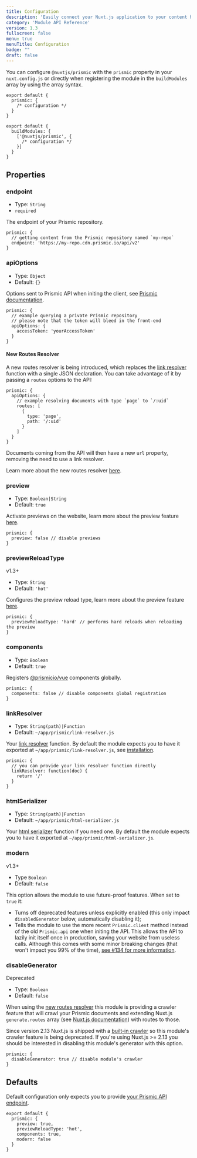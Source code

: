```yaml
---
title: Configuration
description: 'Easily connect your Nuxt.js application to your content hosted on Prismic'
category: 'Module API Reference'
version: 1.3
fullscreen: false
menu: true
menuTitle: Configuration
badge: ""
draft: false
---
```


You can configure `@nuxtjs/prismic` with the `prismic` property in your `nuxt.config.js` or directly when registering the module in the `buildModules` array by using the array syntax.

<d-code-group>
  <d-code-block label="prismic key" active>

```javascript[nuxt.config.js]
export default {
  prismic: {
    /* configuration */
  }
}
```

  </d-code-block>
  <d-code-block label="buildModules array">

```javascript[nuxt.config.js]
export default {
  buildModules: {
    ['@nuxtjs/prismic', {
      /* configuration */
    }]
  }
}
```

  </d-code-block>
</d-code-group>

## Properties

### endpoint

- Type: `String`
- `required`

The endpoint of your Prismic repository.

```javascript[nuxt.config.js]
prismic: {
  // getting content from the Prismic repository named `my-repo`
  endpoint: 'https://my-repo.cdn.prismic.io/api/v2'
}
```

### apiOptions

- Type: `Object`
- Default: `{}`

Options sent to Prismic API when initing the client, see [Prismic documentation](https://prismic.io/docs/technologies/introduction-to-the-content-query-api#the-api-search-endpoint).

```javascript[nuxt.config.js]
prismic: {
  // example querying a private Prismic repository
  // please note that the token will bleed in the front-end
  apiOptions: {
    accessToken: 'yourAccessToken'
  }
}
```

#### New Routes Resolver

A new routes resolver is being introduced, which replaces the [link resolver](#linkresolver) function with a single JSON declaration. You can take advantage of it by passing a `routes` options to the API:

```javascript[nuxt.config.js]
prismic: {
  apiOptions: {
    // example resolving documents with type `page` to `/:uid`
    routes: [
      {
        type: 'page',
        path: '/:uid'
      }
    ]
  }
}
```

Documents coming from the API will then have a new `url` property, removing the need to use a link resolver.

<d-alert type="info">

Learn more about the new routes resolver [here](https://prismic.io/docs/technologies/route-resolver-nuxtjs).

</d-alert>

### preview

- Type: `Boolean|String`
- Default: `true`

Activate previews on the website, learn more about the preview feature [here](/previews).

```javascript[nuxt.config.js]
prismic: {
  preview: false // disable previews
}
```

### previewReloadType
<d-badge>v1.3+</d-badge>

- Type: `String`
- Default: `'hot'`

Configures the preview reload type, learn more about the preview feature [here](/previews).

```javascript[nuxt.config.js]
prismic: {
  previewReloadType: 'hard' // performs hard reloads when reloading the preview
}
```

### components

- Type: `Boolean`
- Default: `true`

Registers [@prismicio/vue](/injected-kits#prismiciovue) components globally.

```javascript[nuxt.config.js]
prismic: {
  components: false // disable components global registration
}
```

### linkResolver

- Type: `String(path)|Function`
- Default: `~/app/prismic/link-resolver.js`

Your [link resolver](https://prismic.io/docs/technologies/link-resolver-nuxtjs) function. By default the module expects you to have it exported at `~/app/prismic/link-resolver.js`, see [installation](/installation).

```javascript[nuxt.config.js]
prismic: {
  // you can provide your link resolver function directly
  linkResolver: function(doc) {
    return '/'
  }
}
```

### htmlSerializer

- Type: `String(path)|Function`
- Default: `~/app/prismic/html-serializer.js`

Your [html serializer](https://prismic.io/docs/technologies/html-serializer-nuxtjs) function if you need one. By default the module expects you to have it exported at `~/app/prismic/html-serializer.js`.


### modern
<d-badge>v1.3+</d-badge>

- Type `Boolean`
- Default: `false`

This option allows the module to use future-proof features. When set to `true` it:

- Turns off deprecated features unless explicitly enabled (this only impact `disabledGenerator` below, automatically disabling it);
- Tells the module to use the more recent `Prismic.client` method instead of the old `Prismic.api` one when initing the API. This allows the API to lazily init itself once in production, saving your website from useless calls. Although this comes with some minor breaking changes (that won't impact you 99% of the time), [see #134 for more information](https://github.com/nuxt-modules/prismic/issues/134).


### disableGenerator
<d-badge>Deprecated</d-badge>

- Type: `Boolean`
- Default: `false`

When using the [new routes resolver](#new-routes-resolver) this module is providing a crawler feature that will crawl your Prismic documents and extending Nuxt.js `generate.routes` array (see [Nuxt.js documentation](https://nuxtjs.org/guides/configuration-glossary/configuration-generate#routes)) with routes to those.

Since version 2.13 Nuxt.js is shipped with a [built-in crawler](https://nuxtjs.org/guides/configuration-glossary/configuration-generate#crawler) so this module's crawler feature is being deprecated. If you're using Nuxt.js >= 2.13 you should be interested in disabling this module's generator with this option.

```javascript[nuxt.config.js]
prismic: {
  disableGenerator: true // disable module's crawler
}
```

## Defaults

Default configuration only expects you to provide [your Prismic API endpoint](#endpoint).

```javascript[nuxt.config.js]
export default {
  prismic: {
    preview: true,
    previewReloadType: 'hot',
    components: true,
    modern: false
  }
}
```
